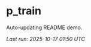 # p_train

Auto-updating README demo.

<!--START_SECTION:status-->
_Last run: 2025-10-17 01:50 UTC_
<!--END_SECTION:status-->









































































































































































































































































































































































































































































































































































































































































































































































































































































































































































































































































































































































































































































